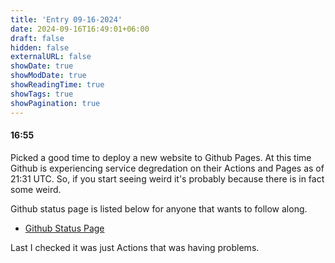 ```yaml
---
title: 'Entry 09-16-2024'
date: 2024-09-16T16:49:01+06:00
draft: false
hidden: false
externalURL: false
showDate: true
showModDate: true
showReadingTime: true
showTags: true
showPagination: true
---
```


#### 16:55

Picked a good time to deploy a new website to Github Pages. At this
time Github is experiencing service degredation on their Actions and
Pages as of 21:31 UTC. So, if you start seeing weird it's probably 
because there is in fact some weird.

Github status page is listed below for anyone that wants to follow
along.

- [Github Status Page](https://www.githubstatus.com/)

Last I checked it was just Actions that was having problems.